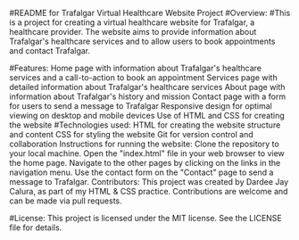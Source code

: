 #README for Trafalgar Virtual Healthcare Website Project
#Overview:
#This is a project for creating a virtual healthcare website for Trafalgar, a healthcare provider. The website aims to provide information about Trafalgar's healthcare services and to allow users to book appointments and contact Trafalgar.

#Features:
Home page with information about Trafalgar's healthcare services and a call-to-action to book an appointment
Services page with detailed information about Trafalgar's healthcare services
About page with information about Trafalgar's history and mission
Contact page with a form for users to send a message to Trafalgar
Responsive design for optimal viewing on desktop and mobile devices
Use of HTML and CSS for creating the website
#Technologies used:
HTML for creating the website structure and content
CSS for styling the website
Git for version control and collaboration
Instructions for running the website:
Clone the repository to your local machine.
Open the "index.html" file in your web browser to view the home page.
Navigate to the other pages by clicking on the links in the navigation menu.
Use the contact form on the "Contact" page to send a message to Trafalgar.
Contributors:
This project was created by Dardee Jay Calura, as part of my HTML & CSS practice. Contributions are welcome and can be made via pull requests.

#License:
This project is licensed under the MIT license. See the LICENSE file for details.
